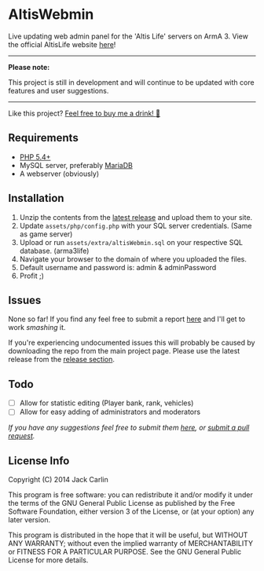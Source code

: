 AltisWebmin
===========

Live updating web admin panel for the 'Altis Life' servers on ArmA 3. View the official AltisLife website [here](http://altisliferpg.com)!

---

**Please note:** 

This project is still in development and will continue to be updated with core features and user suggestions.

---

Like this project? [Feel free to buy me a drink! :beer:](https://www.paypal.com/cgi-bin/webscr?cmd=_s-xclick&hosted_button_id=KBU8BMB5235DC)

Requirements
------------
* [PHP 5.4+](http://php.net/downloads.php)
* MySQL server, preferably [MariaDB](https://downloads.mariadb.org)
* A webserver (obviously)

Installation
------------
1. Unzip the contents from the [latest release](https://github.com/Jarrrk/AltisWebmin/releases) and upload them to your site. 
2. Update `assets/php/config.php` with your SQL server credentials. (Same as game server)
3. Upload or run `assets/extra/altisWebmin.sql` on your respective SQL database. (arma3life)
4. Navigate your browser to the domain of where you uploaded the files.
5. Default username and password is: admin & adminPassword
6. Profit ;)

Issues
------
None so far! If you find any feel free to submit a report [here](https://github.com/Jarrrk/AltisWebmin/issues) and I'll get to work *smashing* it.

If you're experiencing undocumented issues this will probably be caused by downloading the repo from the main project page. Please use the latest release from the [release section](https://github.com/Jarrrk/AltisWebmin/releases).

Todo
----
- [ ] Allow for statistic editing (Player bank, rank, vehicles)
- [ ] Allow for easy adding of administrators and moderators

*If you have any suggestions feel free to submit them [here](https://github.com/Jarrrk/AltisWebmin/issues/new), or [submit a pull request](https://github.com/Jarrrk/AltisWebmin/pulls).*

License Info
------------
Copyright (C) 2014 Jack Carlin

This program is free software: you can redistribute it and/or modify
it under the terms of the GNU General Public License as published by
the Free Software Foundation, either version 3 of the License, or
(at your option) any later version.

This program is distributed in the hope that it will be useful,
but WITHOUT ANY WARRANTY; without even the implied warranty of
MERCHANTABILITY or FITNESS FOR A PARTICULAR PURPOSE.  See the
GNU General Public License for more details.
